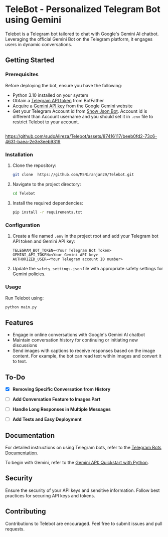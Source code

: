 # TeleBot - Personalized Telegram Bot using Gemini

Telebot is a Telegram bot tailored to chat with Google's Gemini AI chatbot. Leveraging the official Gemini Bot on the Telegram platform, it engages users in dynamic conversations.


## Getting Started

### Prerequisites

Before deploying the bot, ensure you have the following:

- Python 3.10 installed on your system
- Obtain a [Telegram API token](https://core.telegram.org/bots) from BotFather
- Acquire a [Gemini API key](https://makersuite.google.com/app/apikey) from the Google Gemini website
- Get your Telegram Account id from [Show Json Bot](https://t.me/ShowJsonBot). Account id is different than Account username and you should set it in `.env` file to restrict Telebot to your account.

##


https://github.com/sudoAlireza/Telebot/assets/87416117/beeb0fd2-73c6-4631-baea-2e3e3eeb9319



### Installation

1. Clone the repository:

   ```bash
   git clone  https://github.com/MSNiranjan29/Telebot.git
   ```

2. Navigate to the project directory:

   ```bash
   cd Telebot
   ```

3. Install the required dependencies:

   ```bash
   pip install -r requirements.txt
   ```

### Configuration

1. Create a file named `.env` in the project root and add your Telegram bot API token and Gemini API key:

   ```dotenv
   TELEGRAM_BOT_TOKEN=<Your Telegram Bot Token>
   GEMINI_API_TOKEN=<Your Gemini API key>
   AUTHORIZED_USER=<Your Telegram account ID number>
   ```

2. Update the `safety_settings.json` file with appropriate safety settings for Gemini policies.

### Usage

Run Telebot using:

```bash
python main.py
```

## Features

- Engage in online conversations with Google's Gemini AI chatbot
- Maintain conversation history for continuing or initiating new discussions
- Send images with captions to receive responses based on the image content. For example, the bot can read text within images and convert it to text.


## To-Do

- [x] **Removing Specific Conversation from History**
- [ ] **Add Conversation Feature to Images Part**
- [ ] **Handle Long Responses in Multiple Messages**
- [ ] **Add Tests and Easy Deployment**


## Documentation

For detailed instructions on using Telegram bots, refer to the [Telegram Bots Documentation](https://core.telegram.org/bots).

To begin with Gemini, refer to the [Gemini API: Quickstart with Python](https://ai.google.dev/tutorials/python_quickstart).


## Security

Ensure the security of your API keys and sensitive information. Follow best practices for securing API keys and tokens.

## Contributing

Contributions to Telebot are encouraged. Feel free to submit issues and pull requests.
